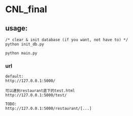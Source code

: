 # CNL_final

## usage:
```
/* clear & init database (if you want, not have to) */
python init_db.py

python main.py
```

### url
```
default:
http://127.0.0.1:5000/

可以連到restaurant底下的test.html
http://127.0.0.1:5000/test/

TODO:
http://127.0.0.1:5000/restaurant/[...]
```
